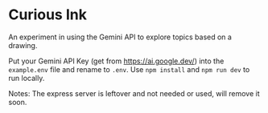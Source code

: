 # Curious Ink

An experiment in using the Gemini API to explore topics based on a drawing.

Put your Gemini API Key (get from https://ai.google.dev/) into the `example.env` file and rename to `.env`. Use `npm install` and `npm run dev` to run locally.

Notes:
The express server is leftover and not needed or used, will remove it soon.
